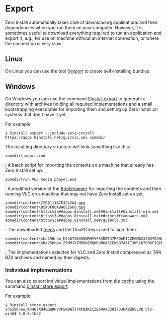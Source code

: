 # Export

Zero Install automatically takes care of downloading applications and their dependencies when you run them on your computer. However, it is sometimes useful to download everything required to run an application and export it, e.g., for use on machine without an internet connection, or where the connection is very slow.

## Linux

On Linux you can use the tool [0export](../tools/0export.md) to create self-installing bundles.

## Windows

On Windows you can use the command [0install export](cli.md#export) to generate a directory with archives holding all required implementations and a small bootstrapping executable for importing them and setting up Zero Install on systems that don't have it yet.

For example:

```shell
$ 0install export --include-zero-install https://apps.0install.net/gui/vlc.xml somedir
```

The resulting directory structure will look something like this:

```plain
somedir\import.cmd
```
: A batch script for importing the contents on a machine that already has Zero Install set up.

```plain
somedir\run VLC media player.exe
```
: A modified version of the [Bootstrapper](windows.md#bootstrapper) for importing the contents and then running VLC on a machine that may not have Zero Install set up yet.

```plain
somedir\content\22EA111A7E4242A4.gpg
somedir\content\85A0F0DAB46EE668.gpg
somedir\content\https%3a##apps.0install.net#0install#0install-win.xml
somedir\content\https%3a##apps.0install.net#dotnet#framework.xml
somedir\content\https%3a##apps.0install.ne#/gui#vlc.xml
```
: The downloaded [feeds](../specifications/feed.md) and the GnuPG keys used to sign them.

```plain
somedir\content\sha256new_K44G7XQ4SOWRHVVFSXDW737RFQAKICZE6MAX35OJ7DJHABZKSLVQ.tbz2
somedir\content\sha256new_Z7MMJYZMBDNZMQKRUNOA3IEWGB7AXITJWCLK7RRXFIQ2EVBUX5JQ.tbz2
```
: The implementations selected for VLC and Zero Install compressed as TAR BZ2 archives and named by their digests.

### Individual implementations

You can also export individual implementations from the [cache](cache.md) using the command [0install store export](cli.md#store_export).

For example:

```shell
$ 0install store export sha256new_K44G7XQ4SOWRHVVFSXDW737RFQAKICZE6MAX35OJ7DJHABZKSLVQ vlc-win64-3.0.6.tbz2
```
